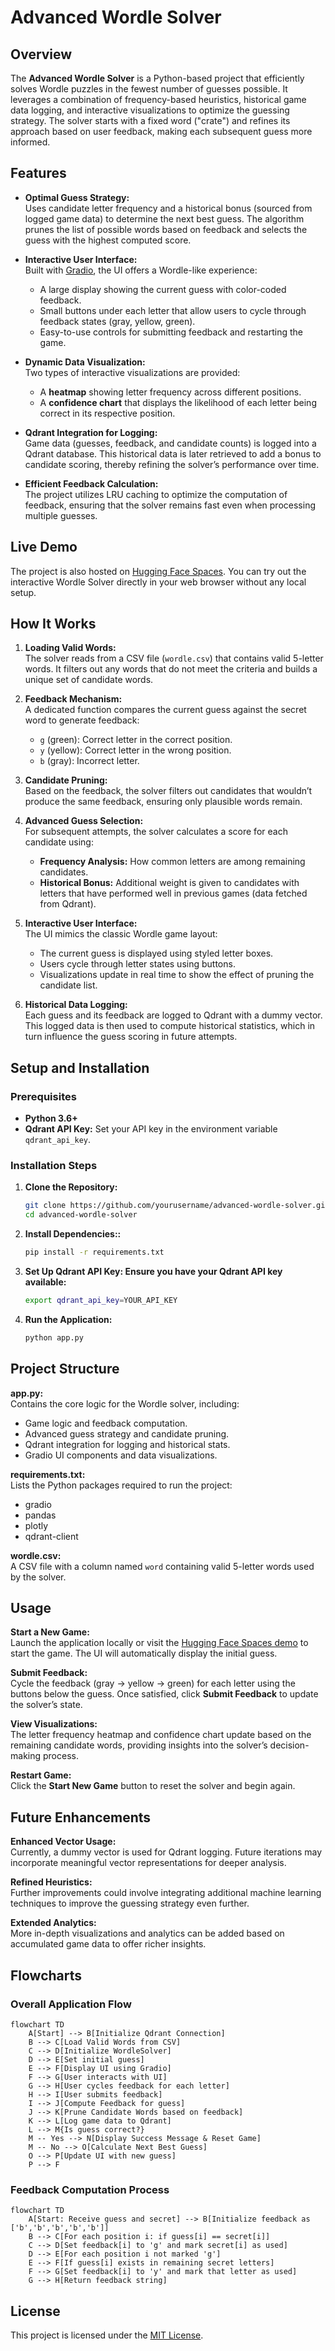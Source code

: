 # Advanced Wordle Solver

## Overview

The **Advanced Wordle Solver** is a Python-based project that efficiently solves Wordle puzzles in the fewest number of guesses possible. It leverages a combination of frequency-based heuristics, historical game data logging, and interactive visualizations to optimize the guessing strategy. The solver starts with a fixed word ("crate") and refines its approach based on user feedback, making each subsequent guess more informed.

## Features

- **Optimal Guess Strategy:**  
  Uses candidate letter frequency and a historical bonus (sourced from logged game data) to determine the next best guess. The algorithm prunes the list of possible words based on feedback and selects the guess with the highest computed score.

- **Interactive User Interface:**  
  Built with [Gradio](https://gradio.app/), the UI offers a Wordle-like experience:
  - A large display showing the current guess with color-coded feedback.
  - Small buttons under each letter that allow users to cycle through feedback states (gray, yellow, green).
  - Easy-to-use controls for submitting feedback and restarting the game.

- **Dynamic Data Visualization:**  
  Two types of interactive visualizations are provided:
  - A **heatmap** showing letter frequency across different positions.
  - A **confidence chart** that displays the likelihood of each letter being correct in its respective position.

- **Qdrant Integration for Logging:**  
  Game data (guesses, feedback, and candidate counts) is logged into a Qdrant database. This historical data is later retrieved to add a bonus to candidate scoring, thereby refining the solver’s performance over time.

- **Efficient Feedback Calculation:**  
  The project utilizes LRU caching to optimize the computation of feedback, ensuring that the solver remains fast even when processing multiple guesses.

## Live Demo

The project is also hosted on [Hugging Face Spaces](https://huggingface.co/spaces/Lazer24/WordleBot). You can try out the interactive Wordle Solver directly in your web browser without any local setup.

## How It Works

1. **Loading Valid Words:**  
   The solver reads from a CSV file (`wordle.csv`) that contains valid 5-letter words. It filters out any words that do not meet the criteria and builds a unique set of candidate words.

2. **Feedback Mechanism:**  
   A dedicated function compares the current guess against the secret word to generate feedback:
   - `g` (green): Correct letter in the correct position.
   - `y` (yellow): Correct letter in the wrong position.
   - `b` (gray): Incorrect letter.

3. **Candidate Pruning:**  
   Based on the feedback, the solver filters out candidates that wouldn’t produce the same feedback, ensuring only plausible words remain.

4. **Advanced Guess Selection:**  
   For subsequent attempts, the solver calculates a score for each candidate using:
   - **Frequency Analysis:** How common letters are among remaining candidates.
   - **Historical Bonus:** Additional weight is given to candidates with letters that have performed well in previous games (data fetched from Qdrant).

5. **Interactive User Interface:**  
   The UI mimics the classic Wordle game layout:
   - The current guess is displayed using styled letter boxes.
   - Users cycle through letter states using buttons.
   - Visualizations update in real time to show the effect of pruning the candidate list.

6. **Historical Data Logging:**  
   Each guess and its feedback are logged to Qdrant with a dummy vector. This logged data is then used to compute historical statistics, which in turn influence the guess scoring in future attempts.

## Setup and Installation

### Prerequisites

- **Python 3.6+**
- **Qdrant API Key:** Set your API key in the environment variable `qdrant_api_key`.

### Installation Steps

1. **Clone the Repository:**
   ```bash
   git clone https://github.com/yourusername/advanced-wordle-solver.git
   cd advanced-wordle-solver

2. **Install Dependencies::**
   ```bash
   pip install -r requirements.txt

3. **Set Up Qdrant API Key: Ensure you have your Qdrant API key available:**
   ```bash
   export qdrant_api_key=YOUR_API_KEY

4. **Run the Application:**
   ```bash
   python app.py

## Project Structure

**app.py:**  
Contains the core logic for the Wordle solver, including:
- Game logic and feedback computation.
- Advanced guess strategy and candidate pruning.
- Qdrant integration for logging and historical stats.
- Gradio UI components and data visualizations.

**requirements.txt:**  
Lists the Python packages required to run the project:
- gradio
- pandas
- plotly
- qdrant-client

**wordle.csv:**  
A CSV file with a column named `word` containing valid 5-letter words used by the solver.

## Usage

**Start a New Game:**  
Launch the application locally or visit the [Hugging Face Spaces demo](https://huggingface.co/spaces/Lazer24/WordleBot) to start the game. The UI will automatically display the initial guess.

**Submit Feedback:**  
Cycle the feedback (gray → yellow → green) for each letter using the buttons below the guess. Once satisfied, click **Submit Feedback** to update the solver’s state.

**View Visualizations:**  
The letter frequency heatmap and confidence chart update based on the remaining candidate words, providing insights into the solver’s decision-making process.

**Restart Game:**  
Click the **Start New Game** button to reset the solver and begin again.

## Future Enhancements

**Enhanced Vector Usage:**  
Currently, a dummy vector is used for Qdrant logging. Future iterations may incorporate meaningful vector representations for deeper analysis.

**Refined Heuristics:**  
Further improvements could involve integrating additional machine learning techniques to improve the guessing strategy even further.

**Extended Analytics:**  
More in-depth visualizations and analytics can be added based on accumulated game data to offer richer insights.

## Flowcharts

### Overall Application Flow

```mermaid
flowchart TD
    A[Start] --> B[Initialize Qdrant Connection]
    B --> C[Load Valid Words from CSV]
    C --> D[Initialize WordleSolver]
    D --> E[Set initial guess]
    E --> F[Display UI using Gradio]
    F --> G[User interacts with UI]
    G --> H[User cycles feedback for each letter]
    H --> I[User submits feedback]
    I --> J[Compute Feedback for guess]
    J --> K[Prune Candidate Words based on feedback]
    K --> L[Log game data to Qdrant]
    L --> M{Is guess correct?}
    M -- Yes --> N[Display Success Message & Reset Game]
    M -- No --> O[Calculate Next Best Guess]
    O --> P[Update UI with new guess]
    P --> F
```

### Feedback Computation Process
```mermaid
flowchart TD
    A[Start: Receive guess and secret] --> B[Initialize feedback as ['b','b','b','b','b']]
    B --> C[For each position i: if guess[i] == secret[i]]
    C --> D[Set feedback[i] to 'g' and mark secret[i] as used]
    D --> E[For each position i not marked 'g']
    E --> F[If guess[i] exists in remaining secret letters]
    F --> G[Set feedback[i] to 'y' and mark that letter as used]
    G --> H[Return feedback string]
```

## License

This project is licensed under the [MIT License](LICENSE).

